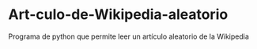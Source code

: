 # Art-culo-de-Wikipedia-aleatorio
Programa de python que permite leer un artículo aleatorio de la Wikipedia 
